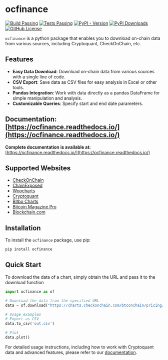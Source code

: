 # ocfinance

[![Build Passing](https://github.com/dhruvan2006/ocfinance/actions/workflows/release.yml/badge.svg)](https://github.com/dhruvan2006/ocfinance/actions/workflows/release.yml)
[![Tests Passing](https://github.com/dhruvan2006/ocfinance/actions/workflows/tests.yml/badge.svg)](https://github.com/dhruvan2006/ocfinance/actions/workflows/tests.yml)
[![PyPI - Version](https://img.shields.io/pypi/v/ocfinance)](https://pypi.org/project/ocfinance/)
[![PyPI Downloads](https://static.pepy.tech/badge/ocfinance)](https://pypi.org/project/ocfinance/)
[![GitHub License](https://img.shields.io/github/license/dhruvan2006/ocfinance)](https://github.com/dhruvan2006/ocfinance)

`ocfinance` is a python package that enables you to download on-chain data from various sources, including Cryptoquant, CheckOnChain, etc.

## Features
- **Easy Data Download**: Download on-chain data from various sources with a single line of code.
- **CSV Export**: Save data as CSV files for easy analysis in Excel or other tools.
- **Pandas Integration**: Work with data directly as a pandas DataFrame for simple manipulation and analysis.
- **Customizable Queries**: Specify start and end date parameters.

## Documentation: [https://ocfinance.readthedocs.io/](https://ocfinance.readthedocs.io/)

**Complete documentation is available at:** 
[https://ocfinance.readthedocs.io/](https://ocfinance.readthedocs.io/)

## Supported Websites
- [CheckOnChain](https://charts.checkonchain.com/)
- [ChainExposed](https://chainexposed.com/)
- [Woocharts](https://woocharts.com/)
- [Cryptoquant](https://cryptoquant.com/)
- [Bitbo Charts](https://charts.bitbo.io/)
- [Bitcoin Magazine Pro](https://www.bitcoinmagazinepro.com)
- [Blockchain.com](https://www.blockchain.com/explorer/charts)

## Installation
To install the `ocfinance` package, use pip:
```bash
pip install ocfinance
```

## Quick Start
To download the data of a chart, simply obtain the URL and pass it to the download function

```python
import ocfinance as of

# Download the data from the specified URL
data = of.download("https://charts.checkonchain.com/btconchain/pricing/pricing_picycleindicator/pricing_picycleindicator_light.html")

# Usage examples
# Export as CSV
data.to_csv('out.csv')

# Plot
data.plot()
```

For detailed usage instructions, including how to work with Cryptoquant data and advanced features, please refer to our [documentation](https://ocfinance.readthedocs.io/).
